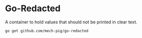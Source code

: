 # Go-Redacted

A container to hold values that should not be printed in clear text.

```shell
go get github.com/mech-pig/go-redacted
```